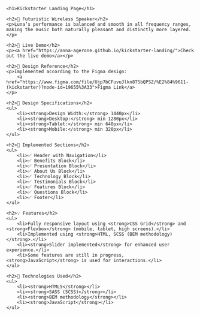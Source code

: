     <h1>Kickstarter Landing Page</h1>

    <h2>🚀 Futuristic Wireless Speaker</h2>
    <p>Luna’s performance is balanced and smooth in all frequency ranges, making the music both naturally pleasant and distinctly more layered.</p>

    <h2>🔗 Live Demo</h2>
    <p><a href="https://anna-agerone.github.io/kickstarter-landing/">Check out the live demo</a></p>

    <h2>🎨 Design Reference</h2>
    <p>Implemented according to the Figma design:
        <a href="https://www.figma.com/file/Ujp7bCFuvuJlkn8TSbQPSZ/%E2%84%9611-(kickstarter)?node-id=19655%3A33">Figma Link</a>
    </p>

    <h2>📏 Design Specifications</h2>
    <ul>
        <li><strong>Design Width:</strong> 1440px</li>
        <li><strong>Desktop:</strong> min 1280px</li>
        <li><strong>Tablet:</strong> min 640px</li>
        <li><strong>Mobile:</strong> min 320px</li>
    </ul>

    <h2>📌 Implemented Sections</h2>
    <ul>
        <li>✅ Header with Navigation</li>
        <li>✅ Benefits Block</li>
        <li>✅ Presentation Block</li>
        <li>✅ About Us Block</li>
        <li>✅ Technology Block</li>
        <li>✅ Testimonials Block</li>
        <li>✅ Features Block</li>
        <li>✅ Questions Block</li>
        <li>✅ Footer</li>
    </ul>

    <h2>💡 Features</h2>
    <ul>
        <li>Fully responsive layout using <strong>CSS Grid</strong> and <strong>Flexbox</strong> (mobile, tablet, high screens).</li>
        <li>Implemented using <strong>HTML, SCSS (BEM methodology)</strong>.</li>
        <li><strong>Slider implemented</strong> for enhanced user experience.</li>
        <li>Some features are still in progress, <strong>JavaScript</strong> is used for interactions.</li>
    </ul>

    <h2>📂 Technologies Used</h2>
    <ul>
        <li><strong>HTML5</strong></li>
        <li><strong>SASS (SCSS)</strong></li>
        <li><strong>BEM methodology</strong></li>
        <li><strong>JavaScript</strong></li>
    </ul>
